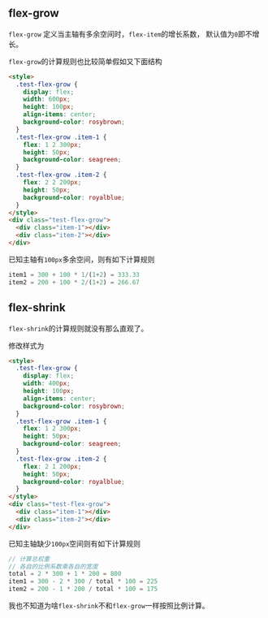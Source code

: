 ## flex-grow

`flex-grow` 定义当主轴有多余空间时，`flex-item`的增长系数， 默认值为`0`即不增长。

`flex-grow`的计算规则也比较简单假如又下面结构

~~~html
<style>
  .test-flex-grow {
    display: flex;
    width: 600px;
    height: 100px;
    align-items: center;
    background-color: rosybrown;
  }
  .test-flex-grow .item-1 {
    flex: 1 2 300px;
    height: 50px;
    background-color: seagreen;
  }
  .test-flex-grow .item-2 {
    flex: 2 2 200px;
    height: 50px;
    background-color: royalblue;
  }
</style>
<div class="test-flex-grow">
  <div class="item-1"></div>
  <div class="item-2"></div>
</div>
~~~

已知主轴有`100px`多余空间，则有如下计算规则

~~~js
item1 = 300 + 100 * 1/(1+2) = 333.33
item2 = 200 + 100 * 2/(1+2) = 266.67
~~~

## flex-shrink

`flex-shrink`的计算规则就没有那么直观了。

修改样式为

~~~html
<style>
  .test-flex-grow {
    display: flex;
    width: 400px;
    height: 100px;
    align-items: center;
    background-color: rosybrown;
  }
  .test-flex-grow .item-1 {
    flex: 1 2 300px;
    height: 50px;
    background-color: seagreen;
  }
  .test-flex-grow .item-2 {
    flex: 2 1 200px;
    height: 50px;
    background-color: royalblue;
  }
</style>
<div class="test-flex-grow">
  <div class="item-1"></div>
  <div class="item-2"></div>
</div>
~~~

已知主轴缺少`100px`空间则有如下计算规则

~~~js
// 计算总权重
// 各自的比例系数乘各自的宽度 
total = 2 * 300 + 1 * 200 = 800
item1 = 300 - 2 * 300 / total * 100 = 225
item2 = 200 - 1 * 200 / total * 100 = 175
~~~

我也不知道为啥`flex-shrink`不和`flex-grow`一样按照比例计算。
